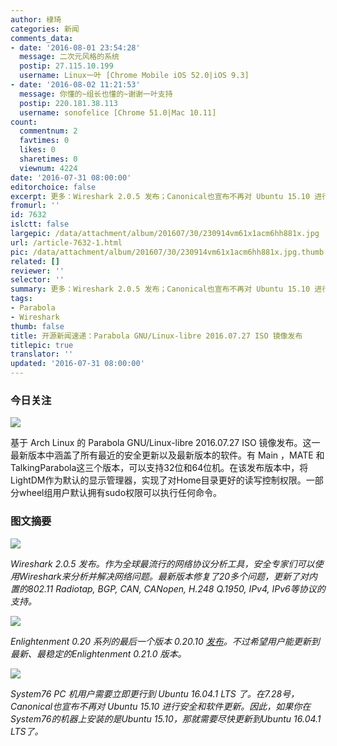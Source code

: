 ```yaml
---
author: 棣琦
categories: 新闻
comments_data:
- date: '2016-08-01 23:54:28'
  message: 二次元风格的系统
  postip: 27.115.10.199
  username: Linux一叶 [Chrome Mobile iOS 52.0|iOS 9.3]
- date: '2016-08-02 11:21:53'
  message: 你懂的~组长也懂的~谢谢一叶支持
  postip: 220.181.38.113
  username: sonofelice [Chrome 51.0|Mac 10.11]
count:
  commentnum: 2
  favtimes: 0
  likes: 0
  sharetimes: 0
  viewnum: 4224
date: '2016-07-31 08:00:00'
editorchoice: false
excerpt: 更多：Wireshark 2.0.5 发布；Canonical也宣布不再对 Ubuntu 15.10 进行安全和软件更新。
fromurl: ''
id: 7632
islctt: false
largepic: /data/attachment/album/201607/30/230914vm61x1acm6hh881x.jpg
url: /article-7632-1.html
pic: /data/attachment/album/201607/30/230914vm61x1acm6hh881x.jpg.thumb.jpg
related: []
reviewer: ''
selector: ''
summary: 更多：Wireshark 2.0.5 发布；Canonical也宣布不再对 Ubuntu 15.10 进行安全和软件更新。
tags:
- Parabola
- Wireshark
thumb: false
title: 开源新闻速递：Parabola GNU/Linux-libre 2016.07.27 ISO 镜像发布
titlepic: true
translator: ''
updated: '2016-07-31 08:00:00'
---
```


### 今日关注


![](/data/attachment/album/201607/30/230914vm61x1acm6hh881x.jpg)


基于 Arch Linux 的 Parabola GNU/Linux-libre 2016.07.27 ISO 镜像发布。这一最新版本中涵盖了所有最近的安全更新以及最新版本的软件。有 Main ，MATE 和 TalkingParabola这三个版本，可以支持32位和64位机。在该发布版本中，将LightDM作为默认的显示管理器，实现了对Home目录更好的读写控制权限。一部分wheel组用户默认拥有sudo权限可以执行任何命令。


### 图文摘要


![](/data/attachment/album/201607/30/231330dy9sdoaepdozty8m.jpg)


*Wireshark 2.0.5 发布。作为全球最流行的网络协议分析工具，安全专家们可以使用Wireshark来分析并解决网络问题。最新版本修复了20多个问题，更新了对内置的802.11 Radiotap, BGP, CAN, CANopen, H.248 Q.1950, IPv4, IPv6等协议的支持。*


![](/data/attachment/album/201607/30/231700j6l921251jhlamk6.jpg)


*Enlightenment 0.20 系列的最后一个版本 0.20.10 [发布](https://www.enlightenment.org/news/e-0.20.10-release)。不过希望用户能更新到最新、最稳定的Enlightenment 0.21.0 版本。*


![](/data/attachment/album/201607/30/233027alq7goeyzyq7w0kq.jpg)


*System76 PC 机用户需要立即更行到 Ubuntu 16.04.1 LTS 了。在7.28号，Canonical也宣布不再对 Ubuntu 15.10 进行安全和软件更新。因此，如果你在System76的机器上安装的是Ubuntu 15.10，那就需要尽快更新到Ubuntu 16.04.1 LTS了。*